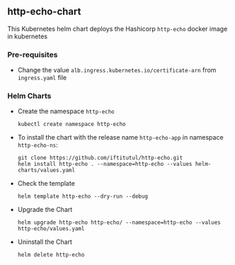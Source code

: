 http-echo-chart
---------------

This Kubernetes helm chart deploys the Hashicorp `http-echo` docker image in kubernetes

### Pre-requisites
   
   - Change the value `alb.ingress.kubernetes.io/certificate-arn` from `ingress.yaml` file


### Helm Charts

- Create the namespace `http-echo`
  
  `kubectl create namespace http-echo`

  
- To install the chart with the release name `http-echo-app` in namespace `http-echo-ns`:

  ```
  git clone https://github.com/iftitutul/http-echo.git 
  helm install http-echo . --namespace=http-echo --values helm-charts/values.yaml
  ```

- Check the template
  
  `helm template http-echo --dry-run --debug`

- Upgrade the Chart 

  `helm upgrade http-echo http-echo/ --namespace=http-echo --values http-echo/values.yaml`

- Uninstall the Chart

  `helm delete http-echo`
  

